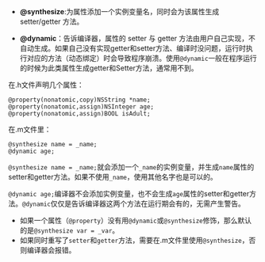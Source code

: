
- **@synthesize**:为属性添加一个实例变量名，同时会为该属性生成 setter/getter 方法。

- **@dynamic**：告诉编译器，属性的 setter 与 getter 方法由用户自己实现，不自动生成。如果自己没有实现getter和setter方法、编译时没问题，运行时执行对应的方法（动态绑定）时会导致程序崩溃。使用`@dynamic`一般在程序运行的时候为此类属性生成getter和Setter方法，通常用不到。

在.h文件声明几个属性：
```
@property(nonatomic,copy)NSString *name;
@property(nonatomic,assign)NSInteger age;
@property(nonatomic,assign)BOOL isAdult;
```

在.m文件里：
```
@synthesize name = _name;
@dynamic age;
```
`@synthesize name = _name;`就会添加一个`_name`的实例变量，并生成`name`属性的setter和getter方法。如果不使用`_name`，使用其他名字也是可以的。

`@dynamic age;`编译器不会添加实例变量，也不会生成`age`属性的setter和getter方法。`@dynamic`仅仅是告诉编译器这两个方法在运行期会有的，无需产生警告。



- 如果一个属性（`@property`）没有用`@dynamic`或`@synthesize`修饰，那么默认的是`@synthesize var = _var`。
- 如果同时重写了`setter`和`getter`方法，需要在.m文件里使用`@synthesize`，否则编译器会报错。
